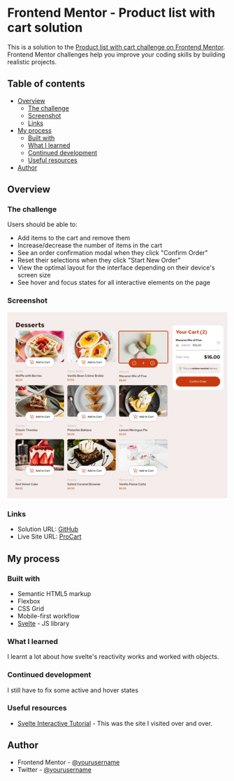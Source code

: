 # Frontend Mentor - Product list with cart solution

This is a solution to the [Product list with cart challenge on Frontend Mentor](https://www.frontendmentor.io/challenges/product-list-with-cart-5MmqLVAp_d). Frontend Mentor challenges help you improve your coding skills by building realistic projects. 

## Table of contents

- [Overview](#overview)
  - [The challenge](#the-challenge)
  - [Screenshot](#screenshot)
  - [Links](#links)
- [My process](#my-process)
  - [Built with](#built-with)
  - [What I learned](#what-i-learned)
  - [Continued development](#continued-development)
  - [Useful resources](#useful-resources)
- [Author](#author)


## Overview

### The challenge

Users should be able to:

- Add items to the cart and remove them
- Increase/decrease the number of items in the cart
- See an order confirmation modal when they click "Confirm Order"
- Reset their selections when they click "Start New Order"
- View the optimal layout for the interface depending on their device's screen size
- See hover and focus states for all interactive elements on the page

### Screenshot

![](./screenshot.png)

### Links

- Solution URL: [GitHub](https://github.com/mik135/pro-cart)
- Live Site URL: [ProCart](https://pro-cart.vercel.app)

## My process

### Built with

- Semantic HTML5 markup
- Flexbox
- CSS Grid
- Mobile-first workflow
- [Svelte](https://svelte.dev/) - JS library

### What I learned

I learnt a lot about how svelte's reactivity works and worked with objects.

### Continued development

I still have to fix some active and hover states

### Useful resources

- [Svelte Interactive Tutorial](https://learn.svelte.dev) - This was the site I visited over and over.

## Author

- Frontend Mentor - [@yourusername](https://www.frontendmentor.io/profile/mik135)
- Twitter - [@yourusername](https://www.twitter.com/Mike_SaviOr)



